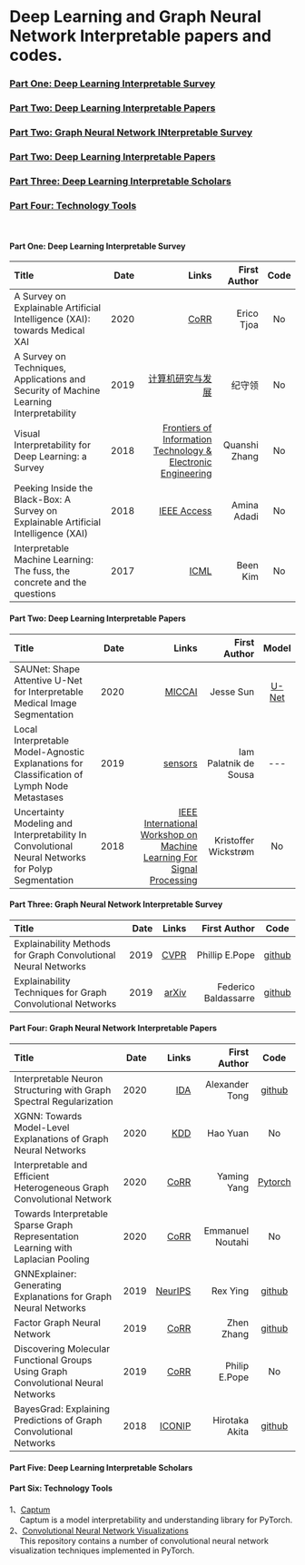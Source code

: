 # Deep Learning and Graph Neural Network Interpretable papers and codes.

### <a href="#id_1"> Part One: Deep Learning Interpretable Survey </a>
### <a href="#id_2"> Part Two: Deep Learning Interpretable Papers </a>
### <a href="#id_3"> Part Two: Graph Neural Network INterpretable Survey </a>
### <a href="#id_4">   Part Two: Deep Learning Interpretable Papers </a>
### <a href="#id_5"> Part Three: Deep Learning Interpretable Scholars </a>
### <a href="#id_6"> Part Four: Technology Tools </a>
&nbsp;
&nbsp;
&nbsp;
#### <span id="id_1"> Part One: Deep Learning Interpretable Survey

Title | Date | Links |First Author| Code|
:---- |-----:|------:|-----------:|:-----:
A Survey on Explainable Artificial Intelligence (XAI): towards Medical XAI | 2020 | [CoRR](https://arxiv.org/pdf/1907.07374.pdf) | Erico Tjoa | No |
A Survey on Techniques, Applications and Security of Machine Learning Interpretability | 2019 | [计算机研究与发展](https://nesa.zju.edu.cn/download/%E6%A8%A1%E5%9E%8B%E5%8F%AF%E8%A7%A3%E9%87%8A%E6%80%A7%E5%85%B3%E9%94%AE%E6%8A%80%E6%9C%AF%E3%80%81%E5%BA%94%E7%94%A8%E5%8F%8A%E5%85%B6%E5%AE%89%E5%85%A8%E6%80%A7%E7%A0%94%E7%A9%B6%E7%BB%BC%E8%BF%B0.pdf) | 纪守领 | No |
Visual Interpretability for Deep Learning: a Survey | 2018 | [ Frontiers of Information Technology & Electronic Engineering](https://arxiv.org/pdf/1802.00614.pdf) | Quanshi Zhang | No |
Peeking Inside the Black-Box: A Survey on Explainable Artificial Intelligence (XAI) | 2018 | [IEEE Access](https://ieeexplore.ieee.org/stamp/stamp.jsp?arnumber=8466590) | Amina Adadi | No |
Interpretable Machine Learning: The fuss, the concrete and the questions | 2017 | [ICML](https://beenkim.github.io/papers/BeenK_FinaleDV_ICML2017_tutorial.pdf) | Been Kim | No |  

#### <span id="id_2"> Part Two: Deep Learning Interpretable Papers

Title | Date | Links |First Author| Model |
:---- |-----:|------:|-----------:|:-----:
SAUNet: Shape Attentive U-Net for Interpretable Medical Image Segmentation | 2020 | [MICCAI](https://arxiv.org/pdf/2001.07645.pdf) | Jesse Sun | [U-Net](https://github.com/sunjesse/shape-attentive-unet) |   
Local Interpretable Model-Agnostic Explanations for Classification of Lymph Node Metastases | 2019 | [sensors](https://www.ncbi.nlm.nih.gov/pmc/articles/PMC6651753/) | Iam Palatnik de Sousa | --- |   
Uncertainty Modeling and Interpretability In Convolutional Neural Networks for Polyp Segmentation | 2018 | [IEEE International Workshop on Machine Learning For Signal Processing](https://ieeexplore.ieee.org/stamp/stamp.jsp?tp=&arnumber=8516998) | Kristoffer Wickstrøm | No |  






#### <span id="id_3"> Part Three: Graph Neural Network Interpretable Survey

Title | Date | Links |First Author| Code|
:---- |-----:|------:|-----------:|:-----:
Explainability Methods for Graph Convolutional Neural Networks | 2019 | [CVPR](https://openaccess.thecvf.com/content_CVPR_2019/papers/Pope_Explainability_Methods_for_Graph_Convolutional_Neural_Networks_CVPR_2019_paper.pdf) | Phillip E.Pope | [github](https://github.com/ppope/explain_graphs) |  
Explainability Techniques for Graph Convolutional Networks | 2019 | [arXiv](https://arxiv.org/pdf/1905.13686.pdf)| Federico Baldassarre | [github](https://github.com/baldassarreFe/graph-network-explainability)|


#### <span id="id_4"> Part Four: Graph Neural Network Interpretable Papers

Title | Date | Links |First Author| Code|
:---- |-----:|------:|-----------:|:-----:
Interpretable Neuron Structuring with Graph Spectral Regularization | 2020 | [IDA](https://arxiv.org/pdf/1810.00424.pdf) | Alexander Tong | [github](https://github.com/KrishnaswamyLab/GraphSpectralRegularization) |    
XGNN: Towards Model-Level Explanations of Graph Neural Networks | 2020 | [KDD](https://arxiv.org/pdf/2006.02587.pdf) | Hao Yuan | No |  
Interpretable and Efficient Heterogeneous Graph Convolutional Network | 2020 | [CoRR](https://arxiv.org/pdf/2005.13183.pdf) | Yaming Yang | [Pytorch](https://github.com/kepsail/ie-HGCN/) |  
Towards Interpretable Sparse Graph Representation Learning with Laplacian Pooling | 2020 | [CoRR](https://arxiv.org/pdf/1905.11577.pdf) | Emmanuel Noutahi | No |
GNNExplainer: Generating Explanations for Graph Neural Networks | 2019 | [NeurIPS](https://arxiv.org/pdf/1903.03894.pdf) | Rex Ying | [github](https://github.com/RexYing/gnn-model-explainer)|  
Factor Graph Neural Network | 2019 | [CoRR](https://arxiv.org/pdf/1906.00554.pdf) | Zhen Zhang | [github](https://github.com/BeautyOfWeb/FactorGraphNeuralNet) |  
Discovering Molecular Functional Groups Using Graph Convolutional Neural Networks | 2019 |[CoRR](https://arxiv.org/pdf/1812.00265.pdf) | Philip E.Pope | No |  
BayesGrad: Explaining Predictions of Graph Convolutional Networks | 2018 | [ICONIP](https://arxiv.org/pdf/1807.01985.pdf) | Hirotaka Akita | [github](https://github.com/pfnet-research/bayesgrad)|  

#### <span id="id_5"> Part Five: Deep Learning Interpretable Scholars

#### <span id='id_6'>  Part Six: Technology Tools
1、[Captum](https://github.com/pytorch/captum)  
   &emsp; Captum is a model interpretability and understanding library for PyTorch.  
2、[Convolutional Neural Network Visualizations](https://github.com/utkuozbulak/pytorch-cnn-visualizations)    
   &emsp; This repository contains a number of convolutional neural network visualization techniques implemented in PyTorch.  
   
   
